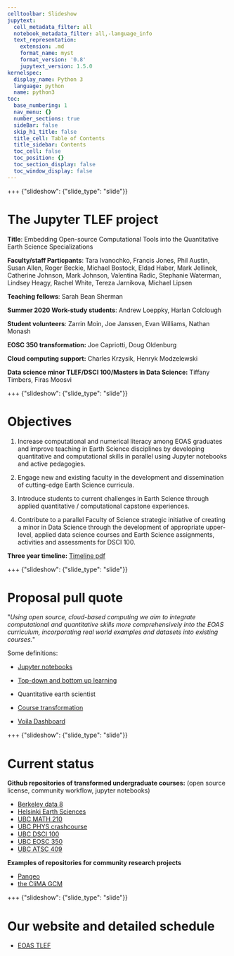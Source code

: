 ```yaml
---
celltoolbar: Slideshow
jupytext:
  cell_metadata_filter: all
  notebook_metadata_filter: all,-language_info
  text_representation:
    extension: .md
    format_name: myst
    format_version: '0.8'
    jupytext_version: 1.5.0
kernelspec:
  display_name: Python 3
  language: python
  name: python3
toc:
  base_numbering: 1
  nav_menu: {}
  number_sections: true
  sideBar: false
  skip_h1_title: false
  title_cell: Table of Contents
  title_sidebar: Contents
  toc_cell: false
  toc_position: {}
  toc_section_display: false
  toc_window_display: false
---
```


+++ {"slideshow": {"slide_type": "slide"}}

# The Jupyter TLEF project

**Title**:  Embedding Open-source Computational Tools into the Quantitative Earth Science Specializations

**Faculty/staff Particpants**: Tara Ivanochko, Francis Jones, Phil Austin,
Susan Allen,  Roger Beckie, Michael Bostock, Eldad Haber, Mark Jellinek, 
Catherine Johnson, Mark Johnson, Valentina Radic, Stephanie Waterman, Lindsey Heagy, Rachel White, Tereza Jarnikova, Michael Lipsen

**Teaching fellows**: Sarah Bean Sherman

**Summer 2020 Work-study students**: Andrew Loeppky, Harlan Colclough

**Student volunteers**: Zarrin Moin, Joe Janssen, Evan Williams, Nathan Monash

**EOSC 350 transformation:**  Joe Capriotti, Doug Oldenburg

**Cloud computing support:**  Charles Krzysik, Henryk Modzelewski

**Data science minor TLEF/DSCI 100/Masters in Data Science:**  Tiffany Timbers, Firas Moosvi

+++ {"slideshow": {"slide_type": "slide"}}

# Objectives

1) Increase computational and numerical literacy among EOAS graduates and improve teaching
in Earth Science disciplines by developing quantitative and computational skills in parallel
using Jupyter notebooks and active pedagogies.

2) Engage new and existing faculty in the development and dissemination of cutting-edge Earth
Science curricula.

3) Introduce students to current challenges in Earth Science through applied quantitative /
computational capstone experiences.

4) Contribute to a parallel Faculty of Science strategic initiative of creating a minor in Data
Science through the development of appropriate upper-level, applied data science courses
and Earth Science assignments, activities and assessments for DSCI 100.

**Three year timeline:** <a href="files/timeline_simple.pdf">Timeline pdf</a>

+++ {"slideshow": {"slide_type": "slide"}}

# Proposal pull quote

"*Using open source, cloud-based computing we aim to integrate computational and quantitative skills more comprehensively into the EOAS curriculum, incorporating real world examples and datasets into existing courses.*"

Some definitions:  


* [Jupyter notebooks](https://jupyterbook.org/intro.html)

* [Top-down and bottom up learning](https://en.wikipedia.org/wiki/Top-down_and_bottom-up_design)

* Quantitative earth scientist

* [Course transformation](https://github.com/UBC-DSCI/introduction-to-datascience)

* [Voila Dashboard](https://github.com/voila-dashboards/voila)

+++ {"slideshow": {"slide_type": "slide"}}

# Current status

**Github repositories of transformed undergraduate courses:**
(open source license, community workflow, jupyter notebooks)
- [Berkeley data 8](https://github.com/data-8/textbook)  
- [Helsinki Earth Sciences](https://github.com/introqg-2019)  
- [UBC MATH 210](https://github.com/ubc-math210/2019)  
- [UBC PHYS crashcourse](https://github.com/christopherwaltham/UBC_PHYS_Python-crash-course)  
- [UBC DSCI 100](https://github.com/UBC-DSCI/introduction-to-datascience)  
- [UBC EOSC 350](https://github.com/geoscixyz/gpgLabs)  
- [UBC ATSC 409](https://github.com/phaustin/numeric)  

**Examples of repositories for community research projects**
- [Pangeo](https://github.com/pangeo-data)  
- [the CliMA GCM](https://github.com/CliMA/ClimateMachine.jl)

+++ {"slideshow": {"slide_type": "slide"}}

# Our website and detailed schedule

- [EOAS TLEF](https://eoas-ubc.github.io/)
